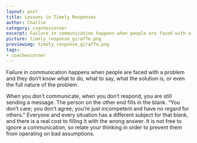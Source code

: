 ```yaml
---
layout: post
title: Lessons in Timely Responses
author: Charlie
category: coachescorner
excerpt: Failure in communication happens when people are faced with a problem and they don’t know what to do, what to say, what the solution is, or even the full nature of the problem.  When you don’t communicate, when you don’t respond, you are still sending a...
picture: timely_response_giraffe.png
previewimg: timely_response_giraffe.png
tags:
- coachescorner
---
```


Failure in communication happens when people are faced with a problem and they don’t know what to do, what to say, what the solution is, or even the full nature of the problem.

When you don’t communicate, when you don’t respond, you are still sending a message. The person on the other end fills in the blank. “You don’t care; you don’t agree; you’re just incompetent and have no regard for others.” Everyone and every situation has a different subject for that blank, and there is a real cost to filling it with the wrong answer. It is not free to ignore a communication, so relate your thinking in order to prevent them from operating on bad assumptions.

